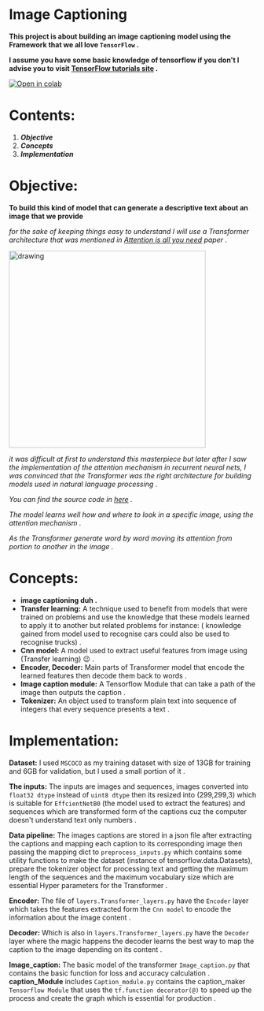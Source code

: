 # Image Captioning

**This project is about building an image captioning model using the Framework that we all love `TensorFlow` .**

**I assume you have some basic knowledge of tensorflow if you don't  I advise you to visit [TensorFlow tutorials site](https://www.tensorflow.org/overview) .**

[![Open in colab](https://colab.research.google.com/assets/colab-badge.svg)](https://colab.research.google.com/drive/1gMgU7lp7ijAog7WLWPyXpYZj-aLVmr1X?usp=sharing)
# Contents:
1. ***Objective***
2. ***Concepts***
3. ***Implementation***

# Objective:

**To build this kind of model that can generate a descriptive text about an image that we provide** 

*for the sake of keeping things easy to understand I will use a Transformer architecture that was mentioned  in [Attention is all you need](https://arxiv.org/abs/1706.03762) paper .*

<img src="https://machinelearningmastery.com/wp-content/uploads/2021/08/attention_research_1.png" alt="drawing" style="width:400px"/>

*it was difficult at first to understand this masterpiece but later after I saw the implementation of the attention mechanism in recurrent neural nets, I was convinced that the Transformer was the right architecture for building models used in natural language processing .*

*You can find the source code in [here](https://keras.io/examples/vision/image_captioning/) .*

*The model learns well how and where to look in a specific image, using the attention mechanism .*

*As  the Transformer generate word by word moving its attention from portion to another in the image .*

# Concepts:
* **image captioning duh .**
* **Transfer learning:** A technique used to benefit from models that were trained on problems and use the knowledge that these models learned to apply it to another but related problems for instance: ( knowledge gained from model used to recognise cars could also be used to recognise trucks) .  
* **Cnn model:** A model used to extract  useful features from image using (Transfer learning) :wink: . 
* **Encoder, Decoder:** Main parts of Transformer model that encode the  learned features then decode  them back to words .
* **Image caption module:** A Tensorflow Module that can take a path of the image then outputs the caption . 
* **Tokenizer:** An object  used to transform plain text into sequence of integers that every sequence presents a text .

# Implementation:
**Dataset:** I used `MSCOCO`  as my training dataset with size of 13GB for training and 6GB for validation, but I used a small portion of it .

**The inputs:** The inputs are images and sequences, images converted into `float32 dtype` instead of `uint8 dtype` then its resized into (299,299,3) which is suitable for `EffcientNetB0` (the model used to extract the features)
and sequences which are transformed form of the captions cuz the computer doesn't understand text only numbers .

**Data pipeline:** The images captions are stored in a json file after extracting the captions and mapping each caption to its corresponding image then passing
the mapping dict to `preprocess_inputs.py` which contains some utility functions to make the dataset (instance of tensorflow.data.Datasets),
prepare the tokenizer object for processing text and getting the maximum length of  the sequences and the maximum vocabulary size which are essential Hyper parameters for the Transformer . 

**Encoder:**  The file of `layers.Transformer_layers.py` have the `Encoder` layer which takes the features extracted form the `Cnn model` to encode the information about the image content . 

**Decoder:** Which is also in `layers.Transformer_layers.py` have the `Decoder` layer where the magic happens the decoder learns the best way to map the caption to the image depending on its content .

**Image_caption:** The basic model of the transformer `Image_caption.py` that contains the basic function for loss and accuracy calculation .
**caption_Module** includes `Caption_module.py`  contains the caption_maker `Tensorflow Module` that uses the `tf.function decorator(@)` to speed up the process and create the graph which is essential for production .




